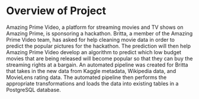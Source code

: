 # Overview of Project
Amazing Prime Video, a platform for streaming movies and TV shows on Amazing Prime, is sponsoring a hackathon. Britta, a member of the Amazing Prime Video team, has asked for help cleaning movie data in order to predict the popular pictures for the hackathon. The prediction will then help Amazing Prime Video develop an algorithm to predict which low budget movies that are being released will become popular so that they can buy the streaming rights at a bargain. An automated pipeline was created for Britta that takes in the new data from Kaggle metadata, Wikipedia data, and MovieLens rating data. The automated pipeline then performs the appropriate transformations and loads the data into existing tables in a PostgreSQL database.
